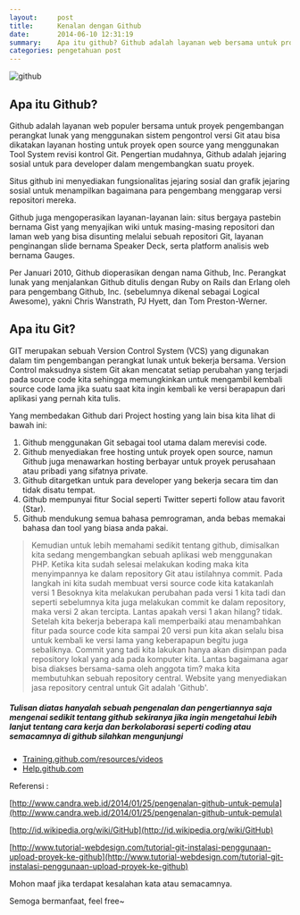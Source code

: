 ```yaml
---
layout:     post
title:      Kenalan dengan Github
date:       2014-06-10 12:31:19
summary:    Apa itu github? Github adalah layanan web bersama untuk proyek pengembangan perangkat lunak yang menggunakan sistem pengontrol versi Git atau bisa dikatakan layanan hosting untuk proyek open source yang menggunakan Tool  System revisi kontrol Git.
categories: pengetahuan post
---
```


![github](https://octodex.github.com/images/octobiwan.jpg)

## Apa itu Github?

<span class="blue">Github</span> adalah layanan web populer bersama untuk proyek pengembangan perangkat lunak yang menggunakan sistem pengontrol versi Git atau bisa dikatakan layanan hosting untuk proyek open source yang menggunakan Tool System revisi kontrol Git. Pengertian mudahnya, <span class="bg-green white">Github adalah jejaring sosial untuk para developer dalam mengembangkan suatu proyek.</span>

Situs github ini menyediakan fungsionalitas jejaring sosial dan grafik jejaring sosial untuk menampilkan bagaimana para pengembang menggarap versi repositori mereka.

Github juga mengoperasikan layanan-layanan lain: situs bergaya pastebin bernama Gist yang menyajikan wiki untuk masing-masing repositori dan laman web yang bisa disunting melalui sebuah repositori Git, layanan penginangan slide bernama Speaker Deck, serta platform analisis web bernama Gauges.

Per Januari 2010, Github dioperasikan dengan nama Github, Inc. 
Perangkat lunak yang menjalankan Github ditulis dengan Ruby on Rails dan Erlang oleh para pengembang Github, Inc. (sebelumnya dikenal sebagai Logical Awesome), yakni <span class="bg-orange white">Chris Wanstrath, PJ Hyett, dan Tom Preston-Werner.</span>

## Apa itu Git?

<span class="blue">GIT</span> merupakan sebuah Version Control System (VCS) yang digunakan dalam tim pengembangan perangkat lunak untuk bekerja bersama. Version Control maksudnya sistem Git akan mencatat setiap perubahan yang terjadi pada source code kita sehingga memungkinkan untuk mengambil kembali source code lama jika suatu saat kita ingin kembali ke versi berapapun dari aplikasi yang pernah kita tulis.

Yang membedakan Github dari Project hosting yang lain bisa kita lihat di bawah ini:

1. Github menggunakan Git sebagai tool utama dalam merevisi code.
2. Github menyediakan free hosting untuk proyek open source, namun Github juga menawarkan hosting berbayar untuk proyek perusahaan atau pribadi yang sifatnya private.
3. Github ditargetkan untuk para developer yang bekerja secara tim dan tidak disatu tempat.
4. Github mempunyai fitur Social seperti  Twitter seperti follow atau favorit (Star).
5. Github mendukung semua bahasa pemrograman, anda bebas memakai bahasa dan tool yang biasa anda pakai.

> Kemudian untuk lebih memahami sedikit tentang github, dimisalkan kita sedang mengembangkan sebuah aplikasi web menggunakan PHP. Ketika kita sudah selesai melakukan koding maka kita menyimpannya ke dalam repository Git atau istilahnya commit. Pada langkah ini kita sudah membuat versi source code kita katakanlah versi 1 Besoknya kita melakukan perubahan pada versi 1 kita tadi dan seperti sebelumnya kita juga melakukan commit ke dalam repository, maka versi 2 akan tercipta. Lantas apakah versi 1 akan hilang? tidak. Setelah kita bekerja beberapa kali memperbaiki atau menambahkan fitur pada source code kita sampai 20 versi pun kita akan selalu bisa untuk kembali ke versi lama yang keberapapun begitu juga sebaliknya. 
Commit yang tadi kita lakukan hanya akan disimpan pada repository lokal yang ada pada komputer kita. Lantas bagaimana agar bisa diakses bersama-sama oleh anggota tim? maka kita membutuhkan sebuah repository central. Website yang menyediakan jasa repository central untuk Git adalah 'Github'. 

##### Tulisan diatas hanyalah sebuah pengenalan dan pengertiannya saja mengenai sedikit tentang github sekiranya jika ingin mengetahui lebih lanjut tentang cara kerja dan berkolaborasi seperti coding atau semacamnya di github silahkan mengunjungi 

* [Training.github.com/resources/videos](https://training.github.com/resources/videos/) 
* [Help.github.com](https://help.github.com/)

Referensi :

[http://www.candra.web.id/2014/01/25/pengenalan-github-untuk-pemula](http://www.candra.web.id/2014/01/25/pengenalan-github-untuk-pemula)

[http://id.wikipedia.org/wiki/GitHub](http://id.wikipedia.org/wiki/GitHub)

[http://www.tutorial-webdesign.com/tutorial-git-instalasi-penggunaan-upload-proyek-ke-github](http://www.tutorial-webdesign.com/tutorial-git-instalasi-penggunaan-upload-proyek-ke-github)

Mohon maaf jika terdapat kesalahan kata atau semacamnya.

Semoga bermanfaat, feel free~
